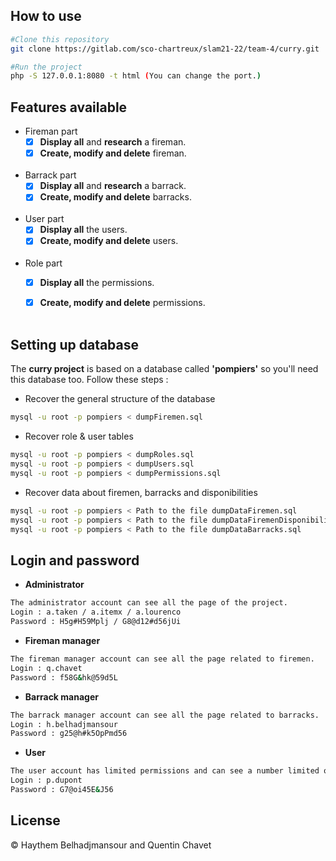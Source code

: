 ## How to use

```bash
#Clone this repository
git clone https://gitlab.com/sco-chartreux/slam21-22/team-4/curry.git

#Run the project
php -S 127.0.0.1:8080 -t html (You can change the port.)
```


## Features available

* Fireman part
    - [x] **Display all** and **research** a fireman.
    - [x] **Create, modify and delete** fireman.<br><br>

* Barrack part
    - [x] **Display all** and **research** a barrack.
    - [x] **Create, modify and delete** barracks.<br><br>

* User part
    - [x] **Display all** the users.
    - [x] **Create, modify and delete** users.<br><br>

* Role part
    - [x] **Display all** the permissions.
    - [x] **Create, modify and delete** permissions.<br><br>


## Setting up database

The **curry project** is based on a database called **'pompiers'** so you'll need this database too. Follow these steps :

* Recover the general structure of the database
```bash
mysql -u root -p pompiers < dumpFiremen.sql
```

* Recover role & user tables
```bash
mysql -u root -p pompiers < dumpRoles.sql
mysql -u root -p pompiers < dumpUsers.sql
mysql -u root -p pompiers < dumpPermissions.sql
```

* Recover data about firemen, barracks and disponibilities
```bash
mysql -u root -p pompiers < Path to the file dumpDataFiremen.sql
mysql -u root -p pompiers < Path to the file dumpDataFiremenDisponibilities.sql
mysql -u root -p pompiers < Path to the file dumpDataBarracks.sql
```

## Login and password

* **Administrator**

```bash
The administrator account can see all the page of the project.
Login : a.taken / a.itemx / a.lourenco
Password : H5g#H59Mplj / G8@d12#d56jUi
```

* **Fireman manager**

```bash
The fireman manager account can see all the page related to firemen.
Login : q.chavet
Password : f58G&hk@59d5L
```

* **Barrack manager**

```bash
The barrack manager account can see all the page related to barracks.
Login : h.belhadjmansour
Password : g25@h#k5OpPmd56
```

* **User**

```bash
The user account has limited permissions and can see a number limited of page.
Login : p.dupont
Password : G7@oi45E&J56
```


## License

:copyright: Haythem Belhadjmansour and Quentin Chavet
